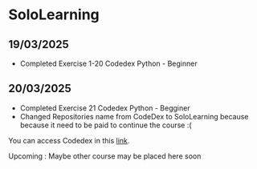 # SoloLearning

## 19/03/2025
- Completed Exercise 1-20 Codedex Python - Beginner

## 20/03/2025
- Completed Exercise 21 Codedex Python - Begginer
- Changed Repositories name from CodeDex to SoloLearning because because it need to be paid to continue the course :(

You can access Codedex in this [link](https://www.codedex.io/home).

Upcoming : Maybe other course may be placed here soon
